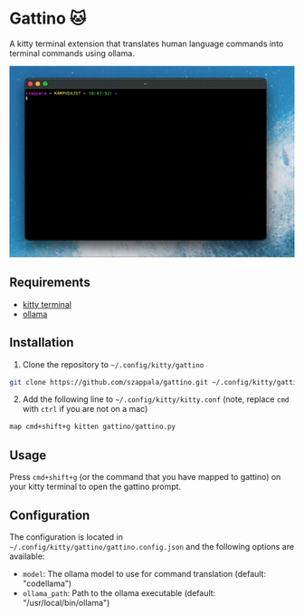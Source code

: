 # Gattino 🐱

A kitty terminal extension that translates human language commands into terminal commands using ollama.

![Demo](assets/demo.gif)

## Requirements

- [kitty terminal](https://sw.kovidgoyal.net/kitty/)
- [ollama](https://ollama.ai/)

## Installation

1. Clone the repository to `~/.config/kitty/gattino`

```bash
git clone https://github.com/szappala/gattino.git ~/.config/kitty/gattino
```

2. Add the following line to `~/.config/kitty/kitty.conf` (note, replace `cmd` with `ctrl` if you are not on a mac)

```bash
map cmd+shift+g kitten gattino/gattino.py
```

## Usage

Press `cmd+shift+g` (or the command that you have mapped to gattino) on your kitty terminal to open the gattino prompt.

## Configuration

The configuration is located in `~/.config/kitty/gattino/gattino.config.json` and the following options are available:

- `model`: The ollama model to use for command translation (default: "codellama")
- `ollama_path`: Path to the ollama executable (default: "/usr/local/bin/ollama")

